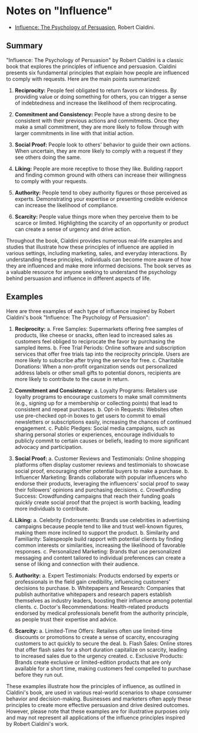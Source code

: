 # Notes on "Influence"

* [Influence: The Psychology of Persuasion](https://amzn.to/3QkTZPp), Robert Cialdini.

## Summary

"Influence: The Psychology of Persuasion" by Robert Cialdini is a classic book that explores the principles of influence and persuasion. Cialdini presents six fundamental principles that explain how people are influenced to comply with requests. Here are the main points summarized:

1. **Reciprocity:** People feel obligated to return favors or kindness. By providing value or doing something for others, you can trigger a sense of indebtedness and increase the likelihood of them reciprocating.

2. **Commitment and Consistency:** People have a strong desire to be consistent with their previous actions and commitments. Once they make a small commitment, they are more likely to follow through with larger commitments in line with that initial action.

3. **Social Proof:** People look to others' behavior to guide their own actions. When uncertain, they are more likely to comply with a request if they see others doing the same.

4. **Liking:** People are more receptive to those they like. Building rapport and finding common ground with others can increase their willingness to comply with your requests.

5. **Authority:** People tend to obey authority figures or those perceived as experts. Demonstrating your expertise or presenting credible evidence can increase the likelihood of compliance.

6. **Scarcity:** People value things more when they perceive them to be scarce or limited. Highlighting the scarcity of an opportunity or product can create a sense of urgency and drive action.

Throughout the book, Cialdini provides numerous real-life examples and studies that illustrate how these principles of influence are applied in various settings, including marketing, sales, and everyday interactions. By understanding these principles, individuals can become more aware of how they are influenced and make more informed decisions. The book serves as a valuable resource for anyone seeking to understand the psychology behind persuasion and influence in different aspects of life.

## Examples

Here are three examples of each type of influence inspired by Robert Cialdini's book "Influence: The Psychology of Persuasion":

1. **Reciprocity:**
   a. Free Samples: Supermarkets offering free samples of products, like cheese or snacks, often lead to increased sales as customers feel obliged to reciprocate the favor by purchasing the sampled items.
   b. Free Trial Periods: Online software and subscription services that offer free trials tap into the reciprocity principle. Users are more likely to subscribe after trying the service for free.
   c. Charitable Donations: When a non-profit organization sends out personalized address labels or other small gifts to potential donors, recipients are more likely to contribute to the cause in return.

2. **Commitment and Consistency:**
   a. Loyalty Programs: Retailers use loyalty programs to encourage customers to make small commitments (e.g., signing up for a membership or collecting points) that lead to consistent and repeat purchases.
   b. Opt-in Requests: Websites often use pre-checked opt-in boxes to get users to commit to email newsletters or subscriptions easily, increasing the chances of continued engagement.
   c. Public Pledges: Social media campaigns, such as sharing personal stories or experiences, encourage individuals to publicly commit to certain causes or beliefs, leading to more significant advocacy and participation.

3. **Social Proof:**
   a. Customer Reviews and Testimonials: Online shopping platforms often display customer reviews and testimonials to showcase social proof, encouraging other potential buyers to make a purchase.
   b. Influencer Marketing: Brands collaborate with popular influencers who endorse their products, leveraging the influencers' social proof to sway their followers' opinions and purchasing decisions.
   c. Crowdfunding Success: Crowdfunding campaigns that reach their funding goals quickly create social proof that the project is worth backing, leading more individuals to contribute.

4. **Liking:**
   a. Celebrity Endorsements: Brands use celebrities in advertising campaigns because people tend to like and trust well-known figures, making them more inclined to support the product.
   b. Similarity and Familiarity: Salespeople build rapport with potential clients by finding common interests or similarities, increasing the likelihood of favorable responses.
   c. Personalized Marketing: Brands that use personalized messaging and content tailored to individual preferences can create a sense of liking and connection with their audience.

5. **Authority:**
   a. Expert Testimonials: Products endorsed by experts or professionals in the field gain credibility, influencing customers' decisions to purchase.
   b. Whitepapers and Research: Companies that publish authoritative whitepapers and research papers establish themselves as industry leaders, boosting their influence among potential clients.
   c. Doctor's Recommendations: Health-related products endorsed by medical professionals benefit from the authority principle, as people trust their expertise and advice.

6. **Scarcity:**
   a. Limited-Time Offers: Retailers often use limited-time discounts or promotions to create a sense of scarcity, encouraging customers to act quickly to secure the deal.
   b. Flash Sales: Online stores that offer flash sales for a short duration capitalize on scarcity, leading to increased sales due to the urgency created.
   c. Exclusive Products: Brands create exclusive or limited-edition products that are only available for a short time, making customers feel compelled to purchase before they run out.

These examples illustrate how the principles of influence, as outlined in Cialdini's book, are used in various real-world scenarios to shape consumer behavior and decision-making. Businesses and marketers often apply these principles to create more effective persuasion and drive desired outcomes. However, please note that these examples are for illustrative purposes only and may not represent all applications of the influence principles inspired by Robert Cialdini's work.